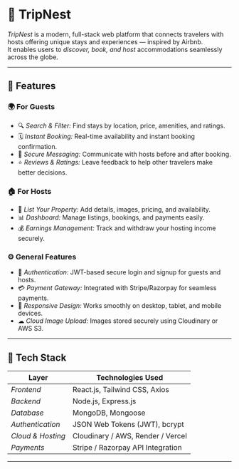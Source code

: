 # 🏡 TripNest

*TripNest* is a modern, full-stack web platform that connects travelers with hosts offering unique stays and experiences — inspired by Airbnb.  
It enables users to *discover, book, and host* accommodations seamlessly across the globe.

---

## 🚀 Features

### 🌍 For Guests
- 🔍 *Search & Filter:* Find stays by location, price, amenities, and ratings.  
- 🗓 *Instant Booking:* Real-time availability and instant booking confirmation.  
- 💬 *Secure Messaging:* Communicate with hosts before and after booking.  
- ⭐ *Reviews & Ratings:* Leave feedback to help other travelers make better decisions.  

### 🏠 For Hosts
- 🏡 *List Your Property:* Add details, images, pricing, and availability.  
- 📊 *Dashboard:* Manage listings, bookings, and payments easily.  
- 💰 *Earnings Management:* Track and withdraw your hosting income securely.

### ⚙ General Features
- 🔐 *Authentication:* JWT-based secure login and signup for guests and hosts.  
- 💳 *Payment Gateway:* Integrated with Stripe/Razorpay for seamless payments.  
- 📱 *Responsive Design:* Works smoothly on desktop, tablet, and mobile devices.  
- ☁ *Cloud Image Upload:* Images stored securely using Cloudinary or AWS S3.  

---

## 🧱 Tech Stack

| Layer | Technologies Used |
|-------|-------------------|
| *Frontend* | React.js, Tailwind CSS, Axios |
| *Backend* | Node.js, Express.js |
| *Database* | MongoDB, Mongoose |
| *Authentication* | JSON Web Tokens (JWT), bcrypt |
| *Cloud & Hosting* | Cloudinary / AWS, Render / Vercel |
| *Payments* | Stripe / Razorpay API Integration |

---


